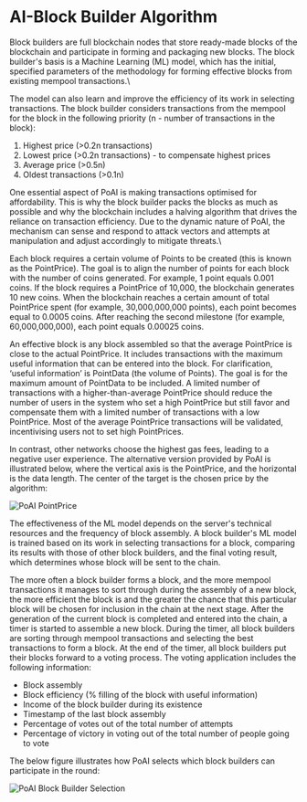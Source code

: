 # AI-Block Builder Algorithm

Block builders are full blockchain nodes that store ready-made blocks of the blockchain and participate in forming and packaging new blocks. The block builder's basis is a Machine Learning (ML) model, which has the initial, specified parameters of the methodology for forming effective blocks from existing mempool transactions.\

The model can also learn and improve the efficiency of its work in selecting transactions. The block builder considers transactions from the mempool for the block in the following priority (n - number of transactions in the block):

1. Highest price (>0.2n transactions)
2. Lowest price (>0.2n transactions) - to compensate highest prices
3. Average price (>0.5n)
4. Oldest transactions (>0.1n)

One essential aspect of PoAI is making transactions optimised for affordability. This is why the block builder packs the blocks as much as possible and why the blockchain includes a halving algorithm that drives the reliance on transaction efficiency. Due to the dynamic nature of PoAI, the mechanism can sense and respond to attack vectors and attempts at manipulation and adjust accordingly to mitigate threats.\

Each block requires a certain volume of Points to be created (this is known as the PointPrice). The goal is to align the number of points for each block with the number of coins generated. For example, 1 point equals 0.001 coins. If the block requires a PointPrice of 10,000, the blockchain generates 10 new coins. When the blockchain reaches a certain amount of total PointPrice spent (for example, 30,000,000,000 points), each point becomes equal to 0.0005 coins. After reaching the second milestone (for example, 60,000,000,000), each point equals 0.00025 coins.

An effective block is any block assembled so that the average PointPrice is close to the actual PointPrice. It includes transactions with the maximum useful information that can be entered into the block. For clarification, ‘useful informationʼ is PointData (the volume of Points). The goal is for the maximum amount of PointData to be included. A limited number of transactions with a higher-than-average PointPrice should reduce the number of users in the system who set a high PointPrice but still favor and compensate them with a limited number of transactions with a low PointPrice. Most of the average PointPrice transactions will be validated, incentivising users not to set high PointPrices.

In contrast, other networks choose the highest gas fees, leading to a negative user experience. The alternative version provided by PoAI is illustrated below, where the vertical axis is the PointPrice, and the horizontal is the data length. The center of the target is the chosen price by the algorithm:

<div>
<img src="/img/Screenshot 2024-05-01 at 9.01.05 AM.png" alt="PoAI PointPrice"/>
</div>

The effectiveness of the ML model depends on the server's technical resources and the frequency of block assembly. A block builder's ML model is trained based on its work in selecting transactions for a block, comparing its results with those of other block builders, and the final voting result, which determines whose block will be sent to the chain.

‍The more often a block builder forms a block, and the more mempool transactions it manages to sort through during the assembly of a new block, the more efficient the block is and the greater the chance that this particular block will be chosen for inclusion in the chain at the next stage. After the generation of the current block is completed and entered into the chain, a timer is started to assemble a new block. During the timer, all block builders are sorting through mempool transactions and selecting the best transactions to form a block. At the end of the timer, all block builders put their blocks forward to a voting process. The voting application includes the following information:

* Block assembly
* Block efficiency (% filling of the block with useful information)
* Income of the block builder during its existence
* Timestamp of the last block assembly
* Percentage of votes out of the total number of attempts
* Percentage of victory in voting out of the total number of people going to vote

The below figure illustrates how PoAI selects which block builders can participate in the round:

<div>
<img src="/img/Screenshot 2024-05-01 at 9.02.20 AM.png" alt="PoAI Block Builder Selection"/>
</div>
